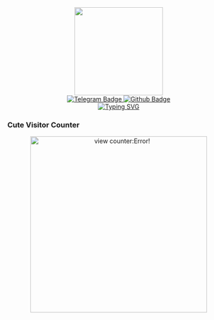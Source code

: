 <div id="header" align="center">
  <img src="https://media0.giphy.com/media/vLlpbDafjgHystuJ0a/giphy.gif?cid=6c09b9521mfsgy6ltrq1hujmc6kz05o1vv321b0iarhi0d9d&ep=v1_internal_gif_by_id&rid=giphy.gif&ct=s" width="200"/>
<div id="badges">
  <a href="https://t.me/Ripper_Hybrid">
    <img src="https://img.shields.io/badge/Telegram-blue?style=for-the-badge&logo=telegram&logoColor=white" alt="Telegram Badge"/>
  </a>
  <a href="https://github.com/RipperHybrid">
    <img src="https://img.shields.io/badge/Github-grey?style=for-the-badge&logo=github&logoColor=white" alt="Github Badge"/>
  </a>
</div>
<a href="https://git.io/typing-svg"><img src="https://readme-typing-svg.demolab.com?font=Kode+Mono&size=19&pause=1000&color=8771F7&center=true&random=false&width=490&lines=Hey%2C+I'm+AshBorn.;Just+a+newbie+in+the+coding+world.;Learning+and+exploring+new+things.;Feel+free+to+connect+and+learn+together!" alt="Typing SVG" /></a>
  <h3 align="left">Cute Visitor Counter</h3>

<img alt="view counter:Error!" width="400" src="https://count.getloli.com/get/@RipperHybrid?theme=moebooru" />
